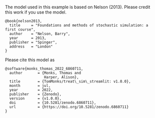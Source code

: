 The model used in this example is based on Nelson (2013).  Please credit this work if you use the model.

```
@book{nelson2013,
  title     = "Foundations and methods of stochastic simulation: a first course",
  author    = "Nelson, Barry",
  year      = 2013,
  publisher = "Spinger",
  address   = "London"
}
```

Please cite this model as

```
@software{monks_thomas_2022_6860711,
  author       = {Monks, Thomas and
                  Harper, Alison},
  title        = {TomMonks/treat\_sim\_streamlit: v1.0.0},
  month        = jul,
  year         = 2022,
  publisher    = {Zenodo},
  version      = {v1.0.0},
  doi          = {10.5281/zenodo.6860711},
  url          = {https://doi.org/10.5281/zenodo.6860711}
}
```